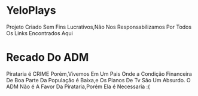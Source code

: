 # YeloPlays

Projeto Criado Sem Fins Lucrativos,Não Nos Responsabilizamos Por Todos Os Links Encontrados Aqui

# Recado Do ADM

Pirataria é CRIME Porém,Vivemos Em Um Pais Onde a Condição Financeira De Boa Parte Da População é Baixa,e Os Planos De Tv São Um Absurdo.
O ADM Não é A Favor Da Pirataria,Porém Ela é Necessaria :(

